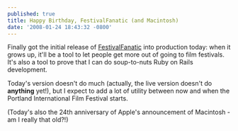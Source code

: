 ```yaml
---
published: true
title: Happy Birthday, FestivalFanatic (and Macintosh)
date: '2008-01-24 18:43:32 -0800'
---
```

Finally got the initial release of <a href="http://festivalfanatic.com" target="_blank">FestivalFanatic</a>
into production today: when it grows up, it'll be a tool to let people get more
out of going to film festivals.  It's also a tool to prove that I can do
soup-to-nuts Ruby on Rails development.<!--more-->

Today's version doesn't do much (actually, the live version doesn't do
**anything** yet!), but I expect to add a lot of utility between now and when
the Portland International Film Festival starts.

(Today's also the 24th anniversary of Apple's announcement of Macintosh - am I
really that old?!)
